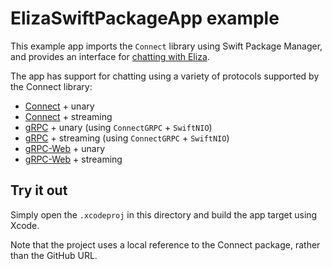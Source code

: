 # ElizaSwiftPackageApp example

This example app imports the `Connect` library using Swift Package Manager,
and provides an interface for
[chatting with Eliza](https://buf.build/bufbuild/eliza).

The app has support for chatting using a variety of protocols supported by
the Connect library:

- [Connect](https://connect.build) + unary
- [Connect](https://connect.build) + streaming
- [gRPC](https://github.com/grpc/grpc/blob/master/doc/PROTOCOL-HTTP2.md) + unary (using `ConnectGRPC` + `SwiftNIO`)
- [gRPC](https://github.com/grpc/grpc/blob/master/doc/PROTOCOL-HTTP2.md) + streaming (using `ConnectGRPC` + `SwiftNIO`)
- [gRPC-Web](https://github.com/grpc/grpc/blob/master/doc/PROTOCOL-WEB.md) + unary
- [gRPC-Web](https://github.com/grpc/grpc/blob/master/doc/PROTOCOL-WEB.md) + streaming

## Try it out

Simply open the `.xcodeproj` in this directory and build the app target
using Xcode.

Note that the project uses a local reference to the Connect package,
rather than the GitHub URL.
